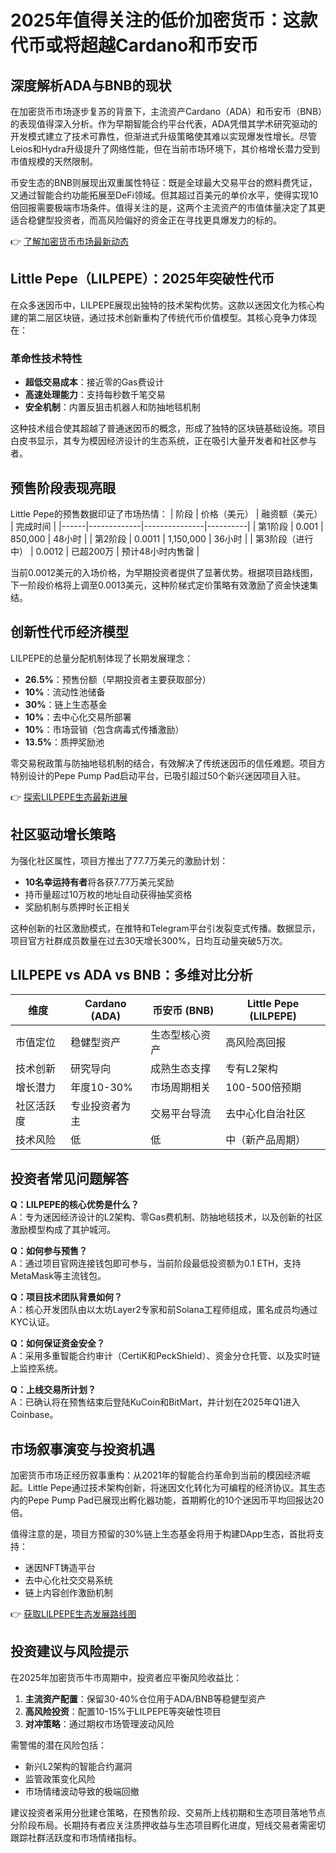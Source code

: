 # 2025年值得关注的低价加密货币：这款代币或将超越Cardano和币安币

## 深度解析ADA与BNB的现状

在加密货币市场逐步复苏的背景下，主流资产Cardano（ADA）和币安币（BNB）的表现值得深入分析。作为早期智能合约平台代表，ADA凭借其学术研究驱动的开发模式建立了技术可靠性，但渐进式升级策略使其难以实现爆发性增长。尽管Leios和Hydra升级提升了网络性能，但在当前市场环境下，其价格增长潜力受到市值规模的天然限制。

币安生态的BNB则展现出双重属性特征：既是全球最大交易平台的燃料费凭证，又通过智能合约功能拓展至DeFi领域。但其超过百美元的单价水平，使得实现10倍回报需要极端市场条件。值得关注的是，这两个主流资产的市值体量决定了其更适合稳健型投资者，而高风险偏好的资金正在寻找更具爆发力的标的。

👉 [了解加密货币市场最新动态](https://bit.ly/okx_welcome)

## Little Pepe（LILPEPE）：2025年突破性代币

在众多迷因币中，LILPEPE展现出独特的技术架构优势。这款以迷因文化为核心构建的第二层区块链，通过技术创新重构了传统代币价值模型。其核心竞争力体现在：

### 革命性技术特性
- **超低交易成本**：接近零的Gas费设计
- **高速处理能力**：支持每秒数千笔交易
- **安全机制**：内置反狙击机器人和防抽地毯机制

这种技术组合使其超越了普通迷因币的概念，形成了独特的区块链基础设施。项目白皮书显示，其专为模因经济设计的生态系统，正在吸引大量开发者和社区参与者。

## 预售阶段表现亮眼

Little Pepe的预售数据印证了市场热情：
| 阶段 | 价格（美元） | 融资额（美元） | 完成时间 |
|------|-------------|---------------|----------|
| 第1阶段 | 0.001 | 850,000 | 48小时 |
| 第2阶段 | 0.0011 | 1,150,000 | 36小时 |
| 第3阶段（进行中） | 0.0012 | 已超200万 | 预计48小时内售罄 |

当前0.0012美元的入场价格，为早期投资者提供了显著优势。根据项目路线图，下一阶段价格将上调至0.0013美元，这种阶梯式定价策略有效激励了资金快速集结。

## 创新性代币经济模型

LILPEPE的总量分配机制体现了长期发展理念：
- **26.5%**：预售份额（早期投资者主要获取部分）
- **10%**：流动性池储备
- **30%**：链上生态基金
- **10%**：去中心化交易所部署
- **10%**：市场营销（包含病毒式传播激励）
- **13.5%**：质押奖励池

零交易税政策与防抽地毯机制的结合，有效解决了传统迷因币的信任难题。项目方特别设计的Pepe Pump Pad启动平台，已吸引超过50个新兴迷因项目入驻。

👉 [探索LILPEPE生态最新进展](https://bit.ly/okx_welcome)

## 社区驱动增长策略

为强化社区属性，项目方推出了77.7万美元的激励计划：
- **10名幸运持有者**将各获7.77万美元奖励
- 持币量超过10万枚的地址自动获得抽奖资格
- 奖励机制与质押时长正相关

这种创新的社区激励模式，在推特和Telegram平台引发裂变式传播。数据显示，项目官方社群成员数量在过去30天增长300%，日均互动量突破5万次。

## LILPEPE vs ADA vs BNB：多维对比分析

| 维度          | Cardano (ADA)       | 币安币 (BNB)        | Little Pepe (LILPEPE) |
|---------------|---------------------|---------------------|-----------------------|
| 市值定位      | 稳健型资产          | 生态型核心资产      | 高风险高回报          |
| 技术创新      | 研究导向            | 成熟生态支撑        | 专有L2架构            |
| 增长潜力      | 年度10-30%          | 市场周期相关        | 100-500倍预期         |
| 社区活跃度    | 专业投资者为主      | 交易平台导流        | 去中心化自治社区      |
| 技术风险      | 低                  | 低                  | 中（新产品周期）      |

## 投资者常见问题解答

**Q：LILPEPE的核心优势是什么？**  
A：专为迷因经济设计的L2架构、零Gas费机制、防抽地毯技术，以及创新的社区激励模型构成了其护城河。

**Q：如何参与预售？**  
A：通过项目官网连接钱包即可参与，当前阶段最低投资额为0.1 ETH，支持MetaMask等主流钱包。

**Q：项目技术团队背景如何？**  
A：核心开发团队由以太坊Layer2专家和前Solana工程师组成，匿名成员均通过KYC认证。

**Q：如何保证资金安全？**  
A：采用多重智能合约审计（CertiK和PeckShield）、资金分仓托管、以及实时链上监控系统。

**Q：上线交易所计划？**  
A：已确认将在预售结束后登陆KuCoin和BitMart，并计划在2025年Q1进入Coinbase。

## 市场叙事演变与投资机遇

加密货币市场正经历叙事重构：从2021年的智能合约革命到当前的模因经济崛起。Little Pepe通过技术架构创新，将迷因文化转化为可编程的经济协议。其生态内的Pepe Pump Pad已展现出孵化器功能，首期孵化的10个迷因币平均回报达20倍。

值得注意的是，项目方预留的30%链上生态基金将用于构建DApp生态，首批将支持：
- 迷因NFT铸造平台
- 去中心化社交交易系统
- 链上内容创作激励机制

👉 [获取LILPEPE生态发展路线图](https://bit.ly/okx_welcome)

## 投资建议与风险提示

在2025年加密货币牛市周期中，投资者应平衡风险收益比：
1. **主流资产配置**：保留30-40%仓位用于ADA/BNB等稳健型资产
2. **高风险投资**：配置10-15%于LILPEPE等突破性项目
3. **对冲策略**：通过期权市场管理波动风险

需警惕的潜在风险包括：
- 新兴L2架构的智能合约漏洞
- 监管政策变化风险
- 市场情绪波动导致的极端回撤

建议投资者采用分批建仓策略，在预售阶段、交易所上线初期和生态项目落地节点分阶段布局。长期持有者应关注质押收益与生态项目孵化进度，短线交易者需密切跟踪社群活跃度和市场情绪指标。
